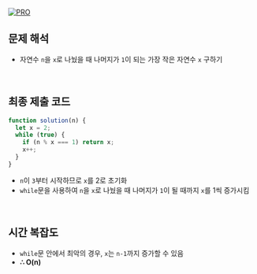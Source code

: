 [![PRO]][Link]

## 문제 해석

- 자연수 `n`을 `x`로 나눴을 때 나머지가 `1`이 되는 가장 작은 자연수 `x` 구하기

<br/>

## 최종 제출 코드

```javascript
function solution(n) {
  let x = 2;
  while (true) {
    if (n % x === 1) return x;
    x++;
  }
}
```

- `n`이 `3`부터 시작하므로 `x`를 2로 초기화
- `while`문을 사용하여 `n`을 `x`로 나눴을 때 나머지가 `1`이 될 때까지 `x`를 1씩 증가시킴

<br/>

## 시간 복잡도

- `while`문 안에서 최악의 경우, `x`는 `n-1`까지 증가할 수 있음
- **∴ O(n)**

<!---------------------------------------------------------------------------->

[PRO]: https://github.com/GoSSaChin/algorithm-js/assets/107768516/67c43b52-bc3f-4571-a249-5519021afbb0
[Link]: https://school.programmers.co.kr/learn/courses/30/lessons/87389
